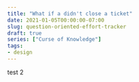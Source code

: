 ```yaml
---
title: "What if a didn't close a ticket"
date: 2021-01-05T00:00:00-07:00
slug: question-oriented-effort-tracker
draft: true
series: ["Curse of Knowledge"]
tags:
- design
---
```


test 2
